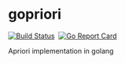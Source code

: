 # gopriori
[![Build Status](https://travis-ci.com/bestbug456/gopriori.svg?branch=master)](https://travis-ci.org/bestbu456/gopriori)&nbsp;
[![Go Report Card](https://goreportcard.com/badge/github.com/bestbug456/gopriori)](https://goreportcard.com/report/github.com/bestbug456/gopriori)&nbsp;

Apriori implementation in golang
